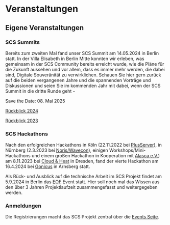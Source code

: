 # Veranstaltungen

## Eigene Veranstaltungen

### SCS Summits

Bereits zum zweiten Mal fand unser SCS Summit am 14.05.2024 in Berlin statt. In der Villa Elisabeth in Berlin Mitte konnten wir erleben, was gemeinsam in der SCS Community bereits erreicht wurde, wie die Pläne für die Zukunft aussehen und vor allem, dass es immer mehr werden, die dabei sind, Digitale Souveränität zu verwirklichen.
Schauen Sie hier gern zurück auf die beiden vergangenen Jahre und die spannenden Vorträge und Diskussionen und seien Sie im kommenden Jahr mit dabei, wenn der SCS Summit in die dritte Runde geht - 

Save the Date: 08. Mai 2025

[Rückblick 2024](/summit2024)

[Rückblick 2023](/summit2023)


### SCS Hackathons

Nach den erfolgreichen Hackathons in Köln (22.11.2022 bei [PlusServer](https://plusserver.com/)),
in Nürnberg (2.3.2023 bei [Noris/Wavecon](https://wavecon.de/)), einigen 
Workshops/Mini-Hackathons und einem großen Hackathon in Kooperation mit
[Alasca e.V.](https://alasca.cloud/)) am 8.11.2023 bei [Cloud & Heat](https://cloudandheat.com/)
in Dresden, fand der vierte Hackathon am 16.4.2024 bei [Gonicus](https://gonicus.de)
in Arnsberg statt.

Als Rück- und Ausblick auf die technische Arbeit im SCS Projekt findet am 5.9.2024 in Berlin
das [EOF](https://events.scs.community/eof/) Event statt. Hier soll noch mal das Wissen
aus den über 3 Jahren Projektlaufzeit zusammengefasst und weitergegeben werden.

### Anmeldungen

Die Registrierungen macht das SCS Projekt zentral über die
[Events Seite](https://events.scs.community/).

<!--TODO: ## Veranstaltungen mit aktiver SCS Teilnahme-->
